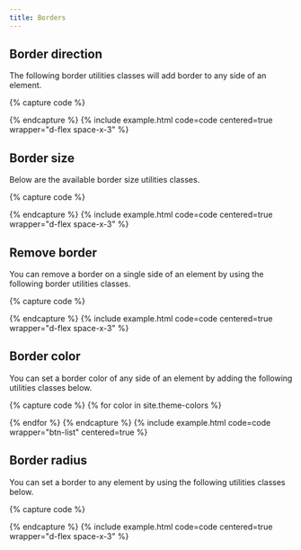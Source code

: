 ```yaml
---
title: Borders
---
```


## Border direction

The following border utilities classes will add border to any side of an element.

{% capture code %}
<div class="w-5 h-5 bg-light border"></div>
<div class="w-5 h-5 bg-light border-top"></div>
<div class="w-5 h-5 bg-light border-end"></div>
<div class="w-5 h-5 bg-light border-bottom"></div>
<div class="w-5 h-5 bg-light border-start"></div>
<div class="w-5 h-5 bg-light border-x"></div>
<div class="w-5 h-5 bg-light border-y"></div>
{% endcapture %}
{% include example.html code=code centered=true wrapper="d-flex space-x-3" %}

## Border size

Below are the available border size utilities classes.

{% capture code %}
<div class="w-5 h-5 bg-light border-0"></div>
<div class="w-5 h-5 bg-light border"></div>
<div class="w-5 h-5 bg-light border-wide"></div>
{% endcapture %}
{% include example.html code=code centered=true wrapper="d-flex space-x-3" %}


## Remove border

You can remove a border on a single side of an element by using the following border utilities classes.

{% capture code %}
<div class="w-5 h-5 bg-light border border-top-0"></div>
<div class="w-5 h-5 bg-light border border-end-0"></div>
<div class="w-5 h-5 bg-light border border-bottom-0"></div>
<div class="w-5 h-5 bg-light border border-start-0"></div>
<div class="w-5 h-5 bg-light border border-x-0"></div>
<div class="w-5 h-5 bg-light border border-y-0"></div>
{% endcapture %}
{% include example.html code=code centered=true wrapper="d-flex space-x-3" %}

## Border color

You can set a border color of any side of an element by adding the following utilities classes below.

{% capture code %}
{% for color in site.theme-colors %}
<div class="w-5 h-5 bg-light border border-{{ color[1].class }}"></div>
{% endfor %}
{% endcapture %}
{% include example.html code=code wrapper="btn-list" centered=true %}


## Border radius

You can set a border to any element by using the following utilities classes below.

{% capture code %}
<div class="w-5 h-5 bg-light border rounded-0"></div>
<div class="w-5 h-5 bg-light border rounded"></div>
<div class="w-5 h-5 bg-light border rounded-1"></div>
<div class="w-5 h-5 bg-light border rounded-2"></div>
<div class="w-5 h-5 bg-light border rounded-3"></div>
<div class="w-5 h-5 bg-light border rounded-circle"></div>
{% endcapture %}
{% include example.html code=code centered=true wrapper="d-flex space-x-3" %}
